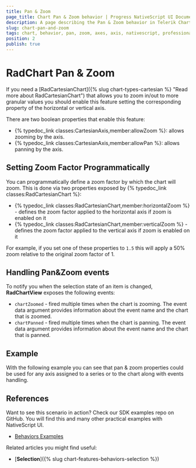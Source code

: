 ```yaml
---
title: Pan & Zoom
page_title: Chart Pan & Zoom behavior | Progress NativeScript UI Documentation
description: A page describing the Pan & Zoom behavior in Telerik Chart for NativeScript
slug: chart-pan-and-zoom
tags: chart, behavior, pan, zoom, axes, axis, nativescript, professional, ui
position: 2
publish: true
---
```


# RadChart Pan & Zoom
If you need a [RadCartesianChart]({% slug chart-types-cartesian %} "Read more about RadCartesianChart") that allows you to zoom in/out to more granular values you should enable this feature setting the
corresponding property of the horizontal or vertical axis.

There are two boolean properties that enable this feature:
* {% typedoc_link classes:CartesianAxis,member:allowZoom %}: allows zooming by the axis.
* {% typedoc_link classes:CartesianAxis,member:allowPan %}: allows panning by the axis.

## Setting Zoom Factor Programmatically  
You can programmatically define a zoom factor by which the chart will zoom. This is done via two properties exposed by {% typedoc_link classes:RadCartesianChart %}:
- {% typedoc_link classes:RadCartesianChart,member:horizontalZoom %} - defines the zoom factor applied to the horizontal axis if zoom is enabled on it
- {% typedoc_link classes:RadCartesianChart,member:verticalZoom %} - defines the zoom factor applied to the vertical axis if zoom is enabled on it

For example, if you set one of these properties to `1.5` this will apply a 50% zoom relative to the original zoom factor of 1.

## Handling Pan&Zoom events
To notify you when the selection state of an item is changed, **RadChartView** exposes the following events:
- `chartZoomed` - fired multiple times when the chart is zooming. 
The event data argument provides information about the event name and the chart that is zoomed.
- `chartPanned` - fired multiple times when the chart is panning. 
The event data argument provides information about the event name and the chart that is panned.


## Example 
With the following example you can see that pan & zoom  properties could be used for any axis assigned to a series or to the chart along with events handling.

<snippet id='pan-and-zoom'/>

## References
Want to see this scenario in action?
Check our SDK examples repo on GitHub. You will find this and many other practical examples with NativeScript UI.

* [Behaviors Examples](https://github.com/NativeScript/nativescript-ui-samples/tree/master/chart/app/examples/behaviors)

Related articles you might find useful:

* [**Selection**]({% slug chart-features-behaviors-selection %})